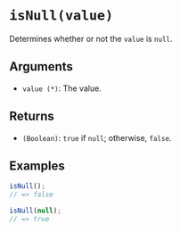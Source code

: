 # `isNull(value)`

Determines whether or not the `value` is `null`.

## Arguments

* `value (*)`: The value.

## Returns

* `(Boolean)`: `true` if `null`; otherwise, `false`.

## Examples

```javascript
isNull();
// => false

isNull(null);
// => true
```

